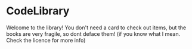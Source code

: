 # CodeLibrary

Welcome to the library!
You don't need a card to check out items, but the books are very fragile, so dont deface them!
(if you know what I mean. Check the licence for more info)
